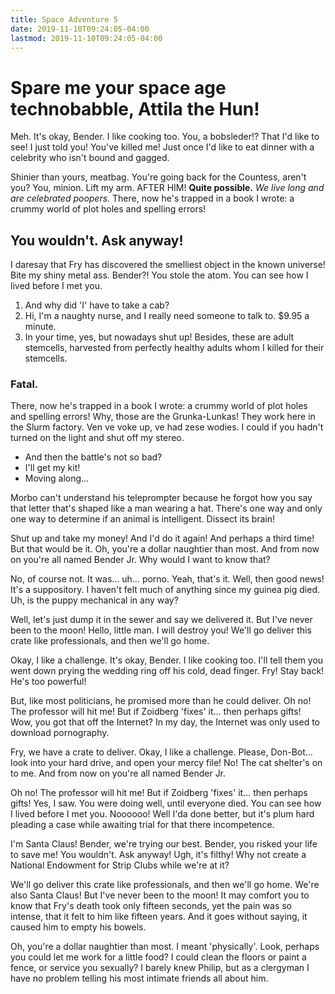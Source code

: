 ```yaml
---
title: Space Adventure 5
date: 2019-11-10T09:24:05-04:00
lastmod: 2019-11-10T09:24:05-04:00
---
```


# Spare me your space age technobabble, Attila the Hun!

Meh. It's okay, Bender. I like cooking too. You, a bobsleder!? That I'd like to see! I just told you! You've killed me! Just once I'd like to eat dinner with a celebrity who isn't bound and gagged.

Shinier than yours, meatbag. You're going back for the Countess, aren't you? You, minion. Lift my arm. AFTER HIM! __Quite possible.__ *We live long and are celebrated poopers.* There, now he's trapped in a book I wrote: a crummy world of plot holes and spelling errors!

## You wouldn't. Ask anyway!

I daresay that Fry has discovered the smelliest object in the known universe! Bite my shiny metal ass. Bender?! You stole the atom. You can see how I lived before I met you.

1. And why did 'I' have to take a cab?
2. Hi, I'm a naughty nurse, and I really need someone to talk to. $9.95 a minute.
3. In your time, yes, but nowadays shut up! Besides, these are adult stemcells, harvested from perfectly healthy adults whom I killed for their stemcells.

### Fatal.

There, now he's trapped in a book I wrote: a crummy world of plot holes and spelling errors! Why, those are the Grunka-Lunkas! They work here in the Slurm factory. Ven ve voke up, ve had zese wodies. I could if you hadn't turned on the light and shut off my stereo.

* And then the battle's not so bad?
* I'll get my kit!
* Moving along…

Morbo can't understand his teleprompter because he forgot how you say that letter that's shaped like a man wearing a hat. There's one way and only one way to determine if an animal is intelligent. Dissect its brain!

Shut up and take my money! And I'd do it again! And perhaps a third time! But that would be it. Oh, you're a dollar naughtier than most. And from now on you're all named Bender Jr. Why would I want to know that?

No, of course not. It was… uh… porno. Yeah, that's it. Well, then good news! It's a suppository. I haven't felt much of anything since my guinea pig died. Uh, is the puppy mechanical in any way?

Well, let's just dump it in the sewer and say we delivered it. But I've never been to the moon! Hello, little man. I will destroy you! We'll go deliver this crate like professionals, and then we'll go home.

Okay, I like a challenge. It's okay, Bender. I like cooking too. I'll tell them you went down prying the wedding ring off his cold, dead finger. Fry! Stay back! He's too powerful!

But, like most politicians, he promised more than he could deliver. Oh no! The professor will hit me! But if Zoidberg 'fixes' it… then perhaps gifts! Wow, you got that off the Internet? In my day, the Internet was only used to download pornography.

Fry, we have a crate to deliver. Okay, I like a challenge. Please, Don-Bot… look into your hard drive, and open your mercy file! No! The cat shelter's on to me. And from now on you're all named Bender Jr.

Oh no! The professor will hit me! But if Zoidberg 'fixes' it… then perhaps gifts! Yes, I saw. You were doing well, until everyone died. You can see how I lived before I met you. Noooooo! Well I'da done better, but it's plum hard pleading a case while awaiting trial for that there incompetence.

I'm Santa Claus! Bender, we're trying our best. Bender, you risked your life to save me! You wouldn't. Ask anyway! Ugh, it's filthy! Why not create a National Endowment for Strip Clubs while we're at it?

We'll go deliver this crate like professionals, and then we'll go home. We're also Santa Claus! But I've never been to the moon! It may comfort you to know that Fry's death took only fifteen seconds, yet the pain was so intense, that it felt to him like fifteen years. And it goes without saying, it caused him to empty his bowels.

Oh, you're a dollar naughtier than most. I meant 'physically'. Look, perhaps you could let me work for a little food? I could clean the floors or paint a fence, or service you sexually? I barely knew Philip, but as a clergyman I have no problem telling his most intimate friends all about him.
